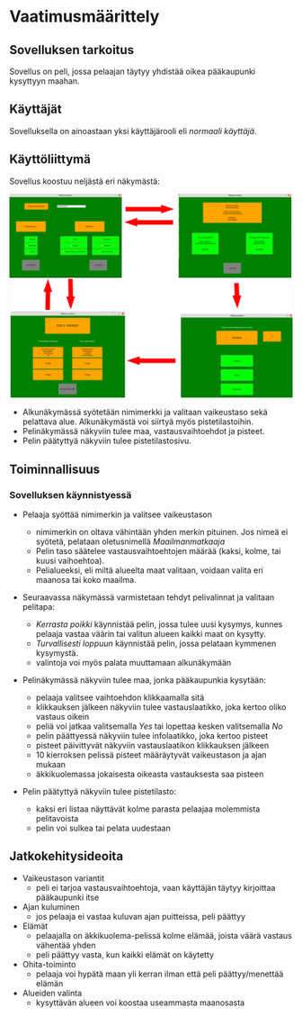 # Vaatimusmäärittely

## Sovelluksen tarkoitus

Sovellus on peli, jossa pelaajan täytyy yhdistää oikea pääkaupunki kysyttyyn maahan.

## Käyttäjät

Sovelluksella on ainoastaan yksi käyttäjärooli eli *normaali käyttäjä*.

## Käyttöliittymä

Sovellus koostuu neljästä eri näkymästä:

![Pelin näkymä](Kuvat/all_views.png)

* Alkunäkymässä syötetään nimimerkki ja valitaan vaikeustaso sekä pelattava alue. Alkunäkymästä voi siirtyä myös pistetilastoihin.
*  Pelinäkymässä näkyviin tulee maa, vastausvaihtoehdot ja pisteet.
*  Pelin päätyttyä näkyviin tulee pistetilastosivu.


## Toiminnallisuus


### Sovelluksen käynnistyessä

* Pelaaja syöttää nimimerkin ja valitsee vaikeustason
    * nimimerkin on oltava vähintään yhden merkin pituinen. Jos nimeä ei syötetä, pelataan oletusnimellä *Maailmanmatkaaja*
    * Pelin taso säätelee vastausvaihtoehtojen määrää (kaksi, kolme, tai kuusi vaihoehtoa).
    * Pelialueeksi, eli miltä alueelta maat valitaan, voidaan valita eri maanosa tai koko maailma.

* Seuraavassa näkymässä varmistetaan tehdyt pelivalinnat ja valitaan pelitapa:
    * *Kerrasta poikki* käynnistää pelin, jossa tulee uusi kysymys, kunnes pelaaja vastaa väärin tai valitun alueen kaikki maat on kysytty.
    * *Turvallisesti loppuun* käynnistää pelin, jossa pelataan kymmenen kysymystä.
    * valintoja voi myös palata muuttamaan alkunäkymään

* Pelinäkymässä näkyviin tulee maa, jonka pääkaupunkia kysytään:
    * pelaaja valitsee vaihtoehdon klikkaamalla sitä
    * klikkauksen jälkeen näkyviin tulee vastauslaatikko, joka kertoo oliko vastaus oikein
    * peliä voi jatkaa valitsemalla *Yes* tai lopettaa kesken valitsemalla *No*
    * pelin päättyessä näkyviin tulee infolaatikko, joka kertoo pisteet
    * pisteet päivittyvät näkyviin vastauslaatikon klikkauksen jälkeen
    * 10 kierroksen pelissä pisteet määräytyvät vaikeustason ja ajan mukaan
    * äkkikuolemassa jokaisesta oikeasta vastauksesta saa pisteen

* Pelin päätyttyä näkyviin tulee pistetilasto:
    * kaksi eri listaa näyttävät kolme parasta pelaajaa molemmista pelitavoista
    * pelin voi sulkea tai pelata uudestaan


## Jatkokehitysideoita

* Vaikeustason variantit
    * peli ei tarjoa vastausvaihtoehtoja, vaan käyttäjän täytyy kirjoittaa pääkaupunki itse
* Ajan kuluminen
    * jos pelaaja ei vastaa kuluvan ajan puitteissa, peli päättyy
* Elämät
    * pelaajalla on äkkikuolema-pelissä kolme elämää, joista väärä vastaus vähentää yhden
    * peli päättyy vasta, kun kaikki elämät on käytetty
* Ohita-toiminto
    * pelaaja voi hypätä maan yli kerran ilman että peli päättyy/menettää elämän
* Alueiden valinta
    * kysyttävän alueen voi koostaa useammasta maanosasta
